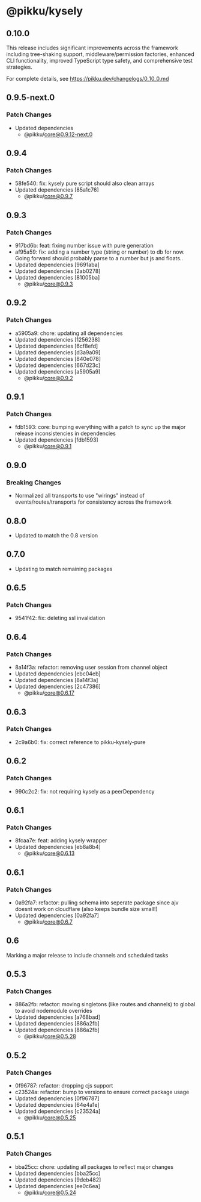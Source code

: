 # @pikku/kysely

## 0.10.0

This release includes significant improvements across the framework including tree-shaking support, middleware/permission factories, enhanced CLI functionality, improved TypeScript type safety, and comprehensive test strategies.

For complete details, see https://pikku.dev/changelogs/0_10_0.md

## 0.9.5-next.0

### Patch Changes

- Updated dependencies
  - @pikku/core@0.9.12-next.0

## 0.9.4

### Patch Changes

- 58fe540: fix: kysely pure script should also clean arrays
- Updated dependencies [85a1c76]
  - @pikku/core@0.9.7

## 0.9.3

### Patch Changes

- 917bd6b: feat: fixing number issue with pure generation
- af95a59: fix: adding a number type (string or number) to db for now. Going forward should probably parse to a number but js and floats..
- Updated dependencies [9691aba]
- Updated dependencies [2ab0278]
- Updated dependencies [81005ba]
  - @pikku/core@0.9.3

## 0.9.2

### Patch Changes

- a5905a9: chore: updating all dependencies
- Updated dependencies [1256238]
- Updated dependencies [6cf8efd]
- Updated dependencies [d3a9a09]
- Updated dependencies [840e078]
- Updated dependencies [667d23c]
- Updated dependencies [a5905a9]
  - @pikku/core@0.9.2

## 0.9.1

### Patch Changes

- fdb1593: core: bumping everything with a patch to sync up the major release inconsistencies in dependencies
- Updated dependencies [fdb1593]
  - @pikku/core@0.9.1

## 0.9.0

### Breaking Changes

- Normalized all transports to use "wirings" instead of events/routes/transports for consistency across the framework

## 0.8.0

- Updated to match the 0.8 version

## 0.7.0

- Updating to match remaining packages

## 0.6.5

### Patch Changes

- 9541f42: fix: deleting ssl invalidation

## 0.6.4

### Patch Changes

- 8a14f3a: refactor: removing user session from channel object
- Updated dependencies [ebc04eb]
- Updated dependencies [8a14f3a]
- Updated dependencies [2c47386]
  - @pikku/core@0.6.17

## 0.6.3

### Patch Changes

- 2c9a6b0: fix: correct reference to pikku-kysely-pure

## 0.6.2

### Patch Changes

- 990c2c2: fix: not requiring kysely as a peerDependency

## 0.6.1

### Patch Changes

- 8fcaa7e: feat: adding kysely wrapper
- Updated dependencies [eb8a8b4]
  - @pikku/core@0.6.13

## 0.6.1

### Patch Changes

- 0a92fa7: refactor: pulling schema into seperate package since ajv doesnt work on cloudflare (also keeps bundle size small!)
- Updated dependencies [0a92fa7]
  - @pikku/core@0.6.7

## 0.6

Marking a major release to include channels and scheduled tasks

## 0.5.3

### Patch Changes

- 886a2fb: refactor: moving singletons (like routes and channels) to global to avoid nodemodule overrides
- Updated dependencies [a768bad]
- Updated dependencies [886a2fb]
- Updated dependencies [886a2fb]
  - @pikku/core@0.5.28

## 0.5.2

### Patch Changes

- 0f96787: refactor: dropping cjs support
- c23524a: refactor: bump to versions to ensure correct package usage
- Updated dependencies [0f96787]
- Updated dependencies [64e4a1e]
- Updated dependencies [c23524a]
  - @pikku/core@0.5.25

## 0.5.1

### Patch Changes

- bba25cc: chore: updating all packages to reflect major changes
- Updated dependencies [bba25cc]
- Updated dependencies [9deb482]
- Updated dependencies [ee0c6ea]
  - @pikku/core@0.5.24

